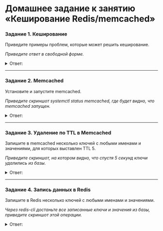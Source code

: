 # Домашнее задание к занятию «Кеширование Redis/memcached»

### Задание 1. Кеширование 

Приведите примеры проблем, которые может решить кеширование. 

*Приведите ответ в свободной форме.*

<details> 
<summary> Ответ:  </summary>
  
Кешировать можно хоть все что угодно, но это дорго и не всегда имеет смысл. По этому кеширование используют для решения 
проблем таких как:
  
  - запрос к данным который выполняется долго для этого делаем кеширования
  - запрос к одним и тем же данным часто делаем кеширование
  - данные задачи используются в вычислении, то можно их загрузить в кеш и вызывать во время выполнения программы 
</details> 

---

### Задание 2. Memcached

Установите и запустите memcached.

*Приведите скриншот systemctl status memcached, где будет видно, что memcached запущен.*

<details> 
<summary> Ответ:  </summary>

 Memcached — это бесплатная высокопроизводительная система кэширования распределенной памяти с открытым исходным кодом.

 Установим на AlmaLinux
 ~~~
 sudo dnf install memcached - y
~~~

![](https://user-images.githubusercontent.com/136073445/262738461-a0c3ff74-9626-49a1-86a8-8cc4f7f0b210.png)

![](https://user-images.githubusercontent.com/136073445/262738923-175e2f3c-9925-4ce3-a849-7c9cf1473969.png)


</details> 

---

### Задание 3. Удаление по TTL в Memcached

Запишите в memcached несколько ключей с любыми именами и значениями, для которых выставлен TTL 5. 

*Приведите скриншот, на котором видно, что спустя 5 секунд ключи удалились из базы.*

<details> 
<summary> Ответ:  </summary>

Посмотрим настроики 
~~~
sudo vi /etc/sysconfig/memcached
~~~

![](https://user-images.githubusercontent.com/136073445/262742074-9019e55b-5566-4e35-9ca1-ea1acbc4725f.png)

подлючаемся по telnet
~~~
telnet localhost 11211
~~~

![](https://user-images.githubusercontent.com/136073445/262750432-bab351d9-7d37-43d7-8ac2-3932f756d95c.png)

сохраняем данные 
~~~
add имя 0 время хранение размер данных в байтах
~~~

проверяем запись (успеть за 5 секунд)

~~~
get имя
~~~

![](https://user-images.githubusercontent.com/136073445/262756304-4de04fa6-c4a1-4e37-ac0d-65a45cd378f7.png)

![](https://user-images.githubusercontent.com/136073445/262757052-d6cbefa2-15e3-40e7-88fd-fc98f3c5182d.png)

Если add поставить 0 то данные будут хранится вечно 

для удаления используем команду 

~~~
delete имя
~~~
![](https://user-images.githubusercontent.com/136073445/262758201-2426977e-6720-42dd-a1aa-14b9ba9c44a4.png)

</details> 

---

### Задание 4. Запись данных в Redis

Запишите в Redis несколько ключей с любыми именами и значениями. 

*Через redis-cli достаньте все записанные ключи и значения из базы, приведите скриншот этой операции.*

<details> 
<summary> Ответ:  </summary>

</details> 
